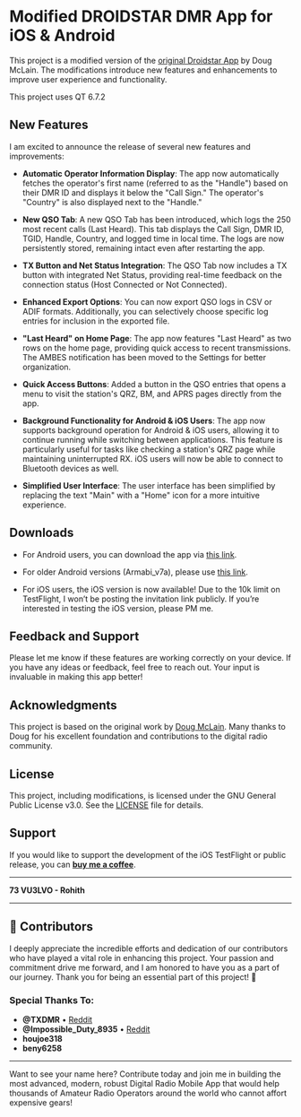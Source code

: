# Modified DROIDSTAR DMR App for iOS & Android

This project is a modified version of the [original Droidstar App](https://github.com/nostar/DroidStar) by Doug McLain. The modifications introduce new features and enhancements to improve user experience and functionality.

This project uses QT 6.7.2

## New Features

I am excited to announce the release of several new features and improvements:

- **Automatic Operator Information Display**: The app now automatically fetches the operator's first name (referred to as the "Handle") based on their DMR ID and displays it below the "Call Sign." The operator's "Country" is also displayed next to the "Handle."

- **New QSO Tab**: A new QSO Tab has been introduced, which logs the 250 most recent calls (Last Heard). This tab displays the Call Sign, DMR ID, TGID, Handle, Country, and logged time in local time. The logs are now persistently stored, remaining intact even after restarting the app.

- **TX Button and Net Status Integration**: The QSO Tab now includes a TX button with integrated Net Status, providing real-time feedback on the connection status (Host Connected or Not Connected).

- **Enhanced Export Options**: You can now export QSO logs in CSV or ADIF formats. Additionally, you can selectively choose specific log entries for inclusion in the exported file.

- **"Last Heard" on Home Page**: The app now features "Last Heard" as two rows on the home page, providing quick access to recent transmissions. The AMBES notification has been moved to the Settings for better organization.

- **Quick Access Buttons**: Added a button in the QSO entries that opens a menu to visit the station's QRZ, BM, and APRS pages directly from the app.

- **Background Functionality for Android & iOS Users**: The app now supports background operation for Android & iOS users, allowing it to continue running while switching between applications. This feature is particularly useful for tasks like checking a station's QRZ page while maintaining uninterrupted RX. iOS users will now be able to connect to Bluetooth devices as well.

- **Simplified User Interface**: The user interface has been simplified by replacing the text "Main" with a "Home" icon for a more intuitive experience.

## Downloads

- For Android users, you can download the app via [this link](https://inz.to/droidstar-vu3lvo).
- For older Android versions (Armabi_v7a), please use [this link](https://inz.to/droidstar-vu3lvo).

- For iOS users, the iOS version is now available! Due to the 10k limit on TestFlight, I won’t be posting the invitation link publicly. If you’re interested in testing the iOS version, please PM me.

## Feedback and Support

Please let me know if these features are working correctly on your device. If you have any ideas or feedback, feel free to reach out. Your input is invaluable in making this app better!

## Acknowledgments

This project is based on the original work by [Doug McLain](https://github.com/nostar/). Many thanks to Doug for his excellent foundation and contributions to the digital radio community.

## License

This project, including modifications, is licensed under the GNU General Public License v3.0. See the [LICENSE](LICENSE) file for details.

## Support

If you would like to support the development of the iOS TestFlight or public release, you can **[buy me a coffee](https://buymeacoffee.com/rohithz)**.

---

**73 VU3LVO - Rohith**

---

## 🌟 Contributors

I deeply appreciate the incredible efforts and dedication of our contributors who have played a vital role in enhancing this project. Your passion and commitment drive me forward, and I am honored to have you as a part of our journey. Thank you for being an essential part of this project! 🚀

### Special Thanks To:

- **@TXDMR** • [Reddit](https://www.reddit.com/user/TXDMR)
- **@Impossible_Duty_8935** • [Reddit](https://www.reddit.com/user/Impossible_Duty_8935)
- **houjoe318**
- **beny6258**

---

Want to see your name here? Contribute today and join me in building the most advanced, modern, robust Digital Radio Mobile App that would help thousands of Amateur Radio Operators around the world who cannot affort expensive gears!

